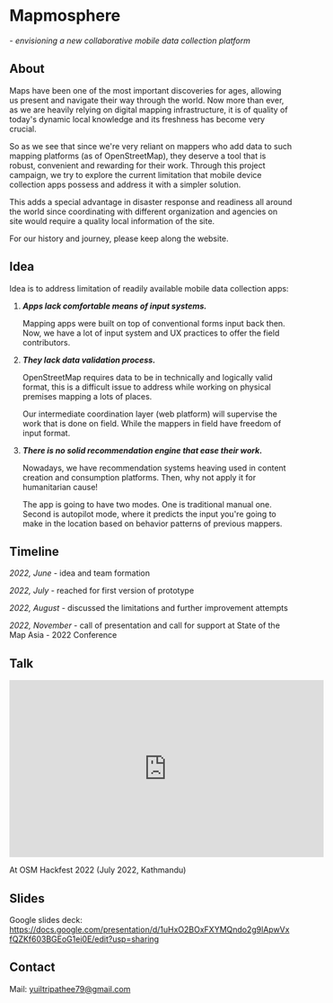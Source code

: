 # Mapmosphere

 *- envisioning a new collaborative mobile data collection platform*

## About

Maps have been one of the most important discoveries for ages, allowing us present and navigate their way through the world. Now more than ever, as we are heavily relying on digital mapping infrastructure, it is of quality of today's dynamic local knowledge and its freshness has become very crucial.

So as we see that since we're very reliant on mappers who add data to such mapping platforms (as of OpenStreetMap), they deserve a tool that is robust, convenient and rewarding for their work. Through this project campaign, we try to explore the current limitation that mobile device collection apps possess and address it with a simpler solution.

This adds a special advantage in disaster response and readiness all around the world since coordinating with different organization and agencies on site would require a quality local information of the site.

For our history and journey, please keep along the website.

## Idea

Idea is to address limitation of readily available mobile data collection apps:

1. ***Apps lack comfortable means of input systems.***

   Mapping apps were built on top of conventional forms input back then. Now, we have a lot of input system and UX practices to offer the field contributors.

2. ***They lack data validation process.***

   OpenStreetMap requires data to be in technically and logically valid format, this is a difficult issue to address while working on physical premises mapping a lots of places.

   Our intermediate coordination layer (web platform) will supervise the work that is done on field. While the mappers in field have freedom of input format.

3. ***There is no solid recommendation engine that ease their work.***

   Nowadays, we have recommendation systems heaving used in content creation and consumption platforms. Then, why not apply it for humanitarian cause!

   The app is going to have two modes. One is traditional manual one. Second is autopilot mode, where it predicts the input you're going to make in the location based on behavior patterns of previous mappers.

## Timeline

*2022, June* - idea and team formation

*2022, July* - reached for first version of prototype

*2022, August* - discussed the limitations and further improvement attempts

*2022, November* - call of presentation and call for support at State of the Map Asia - 2022 Conference

## Talk

<iframe width="560" height="315" src="https://www.youtube.com/embed/zjjOxejt1_w" title="YouTube video player" frameborder="0" allow="accelerometer; autoplay; clipboard-write; encrypted-media; gyroscope; picture-in-picture" allowfullscreen></iframe>

At OSM Hackfest 2022 (July 2022, Kathmandu)

## Slides

Google slides deck: https://docs.google.com/presentation/d/1uHxO2BOxFXYMQndo2g9lApwVxfQZKf603BGEoG1ei0E/edit?usp=sharing

## Contact

Mail: yuiltripathee79@gmail.com